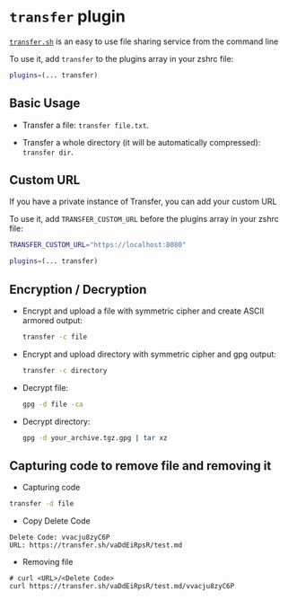 # `transfer` plugin

[`transfer.sh`](https://transfer.sh) is an easy to use file sharing service from the command line

To use it, add `transfer` to the plugins array in your zshrc file:

```zsh
plugins=(... transfer)
```

## Basic Usage

- Transfer a file: `transfer file.txt`.

- Transfer a whole directory (it will be automatically compressed): `transfer dir`.

## Custom URL

If you have a private instance of Transfer, you can add your custom URL

To use it, add `TRANSFER_CUSTOM_URL` before the plugins array in your zshrc file:

```zsh
TRANSFER_CUSTOM_URL="https://localhost:8080"

plugins=(... transfer)
```

## Encryption / Decryption

- Encrypt and upload a file with symmetric cipher and create ASCII armored output:

  ```zsh
  transfer -c file
  ```

- Encrypt and upload directory with symmetric cipher and gpg output:

  ```zsh
  transfer -c directory
  ```

- Decrypt file:

  ```zsh
  gpg -d file -ca
  ```

- Decrypt directory:

  ```zsh
  gpg -d your_archive.tgz.gpg | tar xz
  ```

## Capturing code to remove file and removing it

- Capturing code

```zsh
transfer -d file
```

- Copy Delete Code
```
Delete Code: vvacju8zyC6P
URL: https://transfer.sh/vaDdEiRpsR/test.md
```

- Removing file

```
# curl <URL>/<Delete Code>
curl https://transfer.sh/vaDdEiRpsR/test.md/vvacju8zyC6P
```